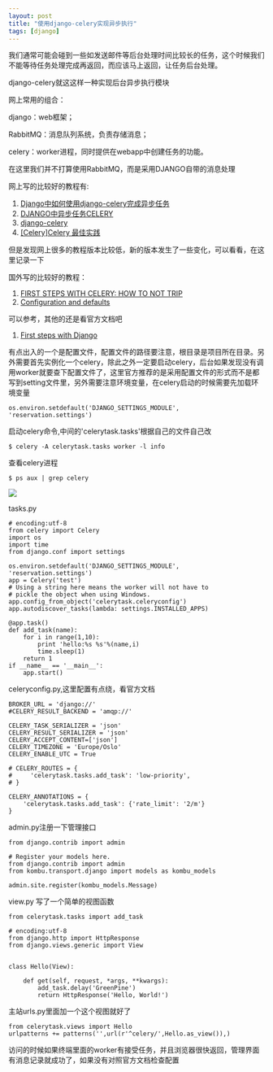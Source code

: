 ```yaml
---
layout: post
title: "使用django-celery实现异步执行"
tags: [django]
---
```

我们通常可能会碰到一些如发送邮件等后台处理时间比较长的任务，这个时候我们不能等待任务处理完成再返回，而应该马上返回，让任务后台处理。

django-celery就这这样一种实现后台异步执行模块

网上常用的组合：

 django：web框架；
 
 RabbitMQ：消息队列系统，负责存储消息；
 
 celery：worker进程，同时提供在webapp中创建任务的功能。

在这里我们并不打算使用RabbitMQ，而是采用DJANGO自带的消息处理

网上写的比较好的教程有:

1. [Django中如何使用django-celery完成异步任务](http://www.weiguda.com/blog/73/)
2. [DJANGO中异步任务CELERY](http://quxl.snbway.net/celery/)
3. [django-celery](http://www.cnblogs.com/tuifeideyouran/p/4191511.html)
4. [ [Celery]Celery 最佳实践](http://blog.csdn.net/orangleliu/article/details/37967433)

但是发现网上很多的教程版本比较低，新的版本发生了一些变化，可以看看，在这里记录一下

国外写的比较好的教程：

1. [FIRST STEPS WITH CELERY: HOW TO NOT TRIP](http://hairycode.org/2013/07/23/first-steps-with-celery-how-to-not-trip/)
2. [Configuration and defaults](http://docs.celeryproject.org/en/latest/configuration.html#std:setting-CELERY_IMPORTS)

可以参考，其他的还是看官方文档吧

1. [First steps with Django](http://docs.celeryproject.org/en/latest/django/first-steps-with-django.html#using-celery-with-django)

有点出入的一个是配置文件，配置文件的路径要注意，根目录是项目所在目录。另外需要首先实例化一个celery，除此之外一定要启动celery，后台如果发现没有调用worker就要查下配置文件了，这里官方推荐的是采用配置文件的形式而不是都写到setting文件里，另外需要注意环境变量，在celery启动的时候需要先加载环境变量
	
	os.environ.setdefault('DJANGO_SETTINGS_MODULE', 'reservation.settings')

启动celery命令,中间的'celerytask.tasks'根据自己的文件自己改

	$ celery -A celerytask.tasks worker -l info
	
查看celery进程

	$ ps aux | grep celery

<img src="/blog/public/images/posts/code/celery.png" >

tasks.py

	# encoding:utf-8
	from celery import Celery
	import os
	import time
	from django.conf import settings
	
	os.environ.setdefault('DJANGO_SETTINGS_MODULE', 'reservation.settings')
	app = Celery('test')
	# Using a string here means the worker will not have to
	# pickle the object when using Windows.
	app.config_from_object('celerytask.celeryconfig')
	app.autodiscover_tasks(lambda: settings.INSTALLED_APPS)
	
	@app.task()
	def add_task(name):
	    for i in range(1,10):
	        print 'hello:%s %s'%(name,i)
	        time.sleep(1)
	    return 1
	if __name__ == '__main__':
	    app.start()
	    

celeryconfig.py,这里配置有点绕，看官方文档

	BROKER_URL = 'django://'
	#CELERY_RESULT_BACKEND = 'amqp://'
	
	CELERY_TASK_SERIALIZER = 'json'
	CELERY_RESULT_SERIALIZER = 'json'
	CELERY_ACCEPT_CONTENT=['json']
	CELERY_TIMEZONE = 'Europe/Oslo'
	CELERY_ENABLE_UTC = True
	
	# CELERY_ROUTES = {
	#     'celerytask.tasks.add_task': 'low-priority',
	# }
	
	CELERY_ANNOTATIONS = {
	    'celerytask.tasks.add_task': {'rate_limit': '2/m'}
	}
	
admin.py注册一下管理接口

	from django.contrib import admin
	
	# Register your models here.
	from django.contrib import admin
	from kombu.transport.django import models as kombu_models
	
	admin.site.register(kombu_models.Message)
	
view.py 写了一个简单的视图函数

	from celerytask.tasks import add_task
	
	# encoding:utf-8
	from django.http import HttpResponse
	from django.views.generic import View
	
	
	class Hello(View):
	
	    def get(self, request, *args, **kwargs):
	        add_task.delay('GreenPine')
	        return HttpResponse('Hello, World!')
			
主站urls.py里面加一个这个视图就好了
	
	from celerytask.views import Hello
	urlpatterns += patterns('',url(r'^celery/',Hello.as_view()),)
	
访问的时候如果终端里面的worker有接受任务，并且浏览器很快返回，管理界面有消息记录就成功了，如果没有对照官方文档检查配置
